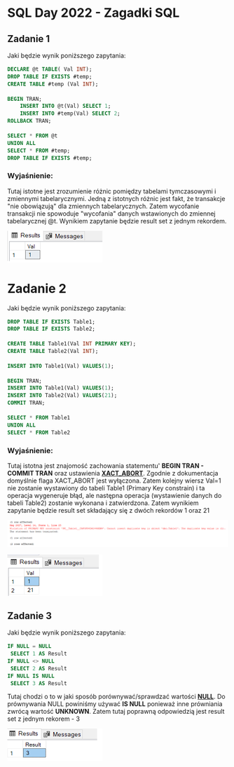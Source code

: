 # SQL Day 2022 - Zagadki SQL

## Zadanie 1
Jaki będzie wynik poniższego zapytania:
```sql
DECLARE @t TABLE( Val INT);
DROP TABLE IF EXISTS #temp;
CREATE TABLE #temp (Val INT);

BEGIN TRAN;
	INSERT INTO @t(Val) SELECT 1;
	INSERT INTO #temp(Val) SELECT 2;
ROLLBACK TRAN;

SELECT * FROM @t
UNION ALL
SELECT * FROM #temp;
DROP TABLE IF EXISTS #temp;
```
### Wyjaśnienie:
Tutaj istotne jest zrozumienie różnic pomiędzy tabelami tymczasowymi i zmiennymi tabelarycznymi.
Jedną z istotnych różnic jest fakt, że transakcje "nie obowiązują" dla zmiennych tabelarycznych.
Zatem wycofanie transakcji nie spowoduje "wycofania" danych wstawionych do zmiennej tabelarycznej @t.
Wynikiem zapytanie będzie result set z jednym rekordem.

![Result Set](../imgs/SQLDay2022-Task1-Result.png)

# Zadanie 2
Jaki będzie wynik poniższego zapytania:
```sql
DROP TABLE IF EXISTS Table1;
DROP TABLE IF EXISTS Table2;

CREATE TABLE Table1(Val INT PRIMARY KEY);
CREATE TABLE Table2(Val INT);

INSERT INTO Table1(Val) VALUES(1);

BEGIN TRAN;
INSERT INTO Table1(Val) VALUES(1);
INSERT INTO Table2(Val) VALUES(21);
COMMIT TRAN;

SELECT * FROM Table1
UNION ALL
SELECT * FROM Table2
```
### Wyjaśnienie:
Tutaj istotna jest znajomość zachowania statementu' **BEGIN TRAN - COMMIT TRAN** oraz ustawienia **[XACT_ABORT](https://docs.microsoft.com/en-us/sql/t-sql/statements/set-xact-abort-transact-sql?view=sql-server-ver16)**.
Zgodnie z dokumentacja domyślnie flaga XACT_ABORT jest wyłączona. Zatem kolejny wiersz Val=1 nie zostanie wystawiony do tabeli Table1 (Primary Key constrain)
i ta operacja wygeneruje błąd, ale następna operacja (wystawienie danych do tabeli Table2) zostanie wykonana i zatwierdzona.
Zatem wynikiem zapytanie będzie result set składający się z dwóch rekordów 1 oraz 21 

![Error Message](../imgs/SQLDay2022-Task2_1-Result.png)

![Result Set](../imgs/SQLDay2022-Task2_2-Result.png)

## Zadanie 3
Jaki będzie wynik poniższego zapytania:
```sql
IF NULL = NULL 
 SELECT 1 AS Result
IF NULL <> NULL
 SELECT 2 AS Result
IF NULL IS NULL
 SELECT 3 AS Result
```
Tutaj chodzi o to w jaki sposób porównywać/sprawdzać wartości **[NULL](https://docs.microsoft.com/en-us/sql/t-sql/queries/is-null-transact-sql?view=sql-server-ver16)**. Do prównywania NULL powiniśmy używać **IS NULL** ponieważ inne prówniania zwrócą wartość **UNKNOWN**.
Zatem tutaj poprawną odpowiedzią jest result set z jednym rekorem - 3

![Result Set](../imgs/SQLDay2022-Task3-Result.png)

